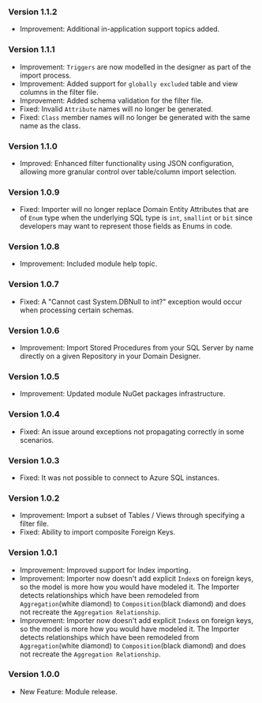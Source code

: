 ### Version 1.1.2

- Improvement: Additional in-application support topics added.

### Version 1.1.1

- Improvement: `Triggers` are now modelled in the designer as part of the import process.
- Improvement: Added support for `globally excluded` table and view columns in the filter file.
- Improvement: Added schema validation for the filter file.
- Fixed: Invalid `Attribute` names will no longer be generated.
- Fixed: `Class` member names will no longer be generated with the same name as the class.

### Version 1.1.0

- Improved: Enhanced filter functionality using JSON configuration, allowing more granular control over table/column import selection.

### Version 1.0.9

- Fixed: Importer will no longer replace Domain Entity Attributes that are of `Enum` type when the underlying SQL type is `int`, `smallint` or `bit` since developers may want to represent those fields as Enums in code.

### Version 1.0.8

- Improvement: Included module help topic.

### Version 1.0.7

- Fixed: A "Cannot cast System.DBNull to int?" exception would occur when processing certain schemas.

### Version 1.0.6

- Improvement: Import Stored Procedures from your SQL Server by name directly on a given Repository in your Domain Designer.

### Version 1.0.5

- Improvement: Updated module NuGet packages infrastructure.

### Version 1.0.4

- Fixed: An issue around exceptions not propagating correctly in some scenarios.

### Version 1.0.3

- Fixed: It was not possible to connect to Azure SQL instances.

### Version 1.0.2

- Improvement: Import a subset of Tables / Views through specifying a filter file.
- Fixed: Ability to import composite Foreign Keys.

### Version 1.0.1

- Improvement: Improved support for Index importing.
- Improvement: Importer now doesn't add explicit `Index`s on foreign keys, so the model is more how you would have modeled it. The Importer detects relationships which have been remodeled from `Aggregation`(white diamond) to `Composition`(black diamond) and does not recreate the `Aggregation Relationship`.
- Improvement: Importer now doesn't add explicit `Index`s on foreign keys, so the model is more how you would have modeled it. The Importer detects relationships which have been remodeled from `Aggregation`(white diamond) to `Composition`(black diamond) and does not recreate the `Aggregation Relationship`.

### Version 1.0.0

- New Feature: Module release.
